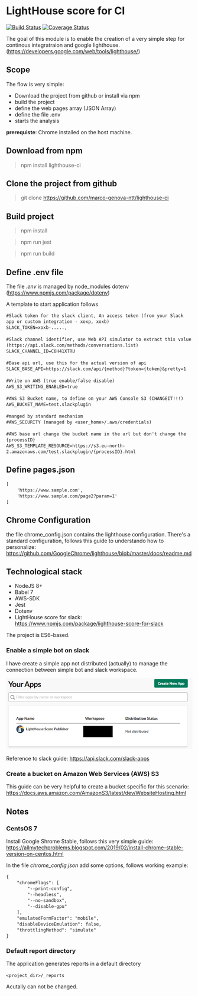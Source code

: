 # LightHouse score for CI
[![Build Status](https://travis-ci.org/marco-genova-ntt/lighthouse-score-for-ci.svg?branch=master)](https://travis-ci.org/marco-genova-ntt/lighthouse-score-for-ci)
[![Coverage Status](https://coveralls.io/repos/github/marco-genova-ntt/lighthouse-score-for-ci/badge.svg?branch=add-new-version-coverall)](https://coveralls.io/github/marco-genova-ntt/lighthouse-score-for-ci?branch=add-new-version-coverall)

The goal of this module is to enable the creation of a very simple step for continous integratraion and google lighthouse.(https://developers.google.com/web/tools/lighthouse/)

## Scope

The flow is very simple:

* Download the project from github or install via npm
* build the project
* define the web pages array (JSON Array)
* define the file .env
* starts the analysis

**prerequiste**: Chrome installed on the host machine.

## Download from npm

>npm install lighthouse-ci


## Clone the project from github


>git clone https://github.com/marco-genova-ntt/lighthouse-ci


## Build project

>npm install

>npm run jest

>npm run build

## Define .env file
The file _.env_ is managed by node_modules dotenv (https://www.npmjs.com/package/dotenv)

A template to start application follows

```
#Slack token for the slack client, An access token (from your Slack app or custom integration - xoxp, xoxb)
SLACK_TOKEN=xoxb-.....,

#Slack channel identifier, use Web API simulator to extract this value (https://api.slack.com/methods/conversations.list)
SLACK_CHANNEL_ID=C6H41XTRU

#Base api url, use this for the actual version of api
SLACK_BASE_API=https://slack.com/api/{method}?token={token}&pretty=1

#Write on AWS (true enable/false disable)
AWS_S3_WRITING_ENABLED=true

#AWS S3 Bucket name, to define on your AWS Console S3 (CHANGEIT!!!)
AWS_BUCKET_NAME=test.slackplugin

#manged by standard mechanism
#AWS_SECURITY (managed by <user_home>/.aws/credentials)

#AWS base url change the bucket name in the url but don't change the {processID}
AWS_S3_TEMPLATE_RESOURCE=https://s3.eu-north-2.amazonaws.com/test.slackplugin/{processID}.html
```

## Define pages.json

```
[
    'https://www.sample.com',
    'https://www.sample.com/page2?param=1'
]

```

## Chrome Configuration

the file chrome_config.json contains the lighthouse configuration. There's a standard configuration, follows this guide to understando how to personalize: https://github.com/GoogleChrome/lighthouse/blob/master/docs/readme.md

## Technological stack

* NodeJS 8+
* Babel 7
* AWS-SDK
* Jest
* Dotenv
* LightHouse score for slack:  https://www.npmjs.com/package/lighthouse-score-for-slack

The project is ES6-based.

### Enable a simple bot on slack

I have create a simple app not distributed (actually) to manage the connection between simple bot and slack workspace. 

![Slack App configured](https://github.com/marco-genova-ntt/lighthouse-ci/blob/master/assets/img/slack-workspace.png)

Reference to slack guide: https://api.slack.com/slack-apps

### Create a bucket on Amazon Web Services (AWS) S3

This guide can be very helpful to create a bucket specific for this scenario: https://docs.aws.amazon.com/AmazonS3/latest/dev/WebsiteHosting.html

## Notes

### CentsOS 7

Install Google Shrome Stable, follows this very simple guide: https://allmytechproblems.blogspot.com/2019/02/install-chrome-stable-version-on-centos.html

In the file _chrome_config.json_ add some options, follows working example:

```
{
    "chromeFlags": [
        "--print-config",
        "--headless",
        "--no-sandbox",
        "--disable-gpu"
    ],
    "emulatedFormFactor": "mobile",
    "disableDeviceEmulation": false,
    "throttlingMethod": "simulate"
}
```

### Default report directory
The application generates reports in a default directory

`<project_dir>/_reports`

Acutally can not be changed.
